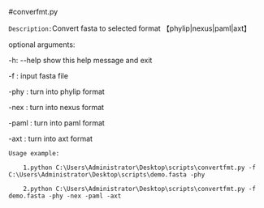 #converfmt.py

`Description:`Convert fasta to selected format 【phylip|nexus|paml|axt】

optional arguments:

  -h: --help  show this help message and exit
  
  -f :     input fasta file
  
  -phy :       turn into phylip format
  
  -nex  :      turn into nexus format
  
  -paml  :     turn into paml format
  
  -axt  :      turn into axt format

`Usage example:`

        1.python C:\Users\Administrator\Desktop\scripts\convertfmt.py -f C:\Users\Administrator\Desktop\scripts\demo.fasta -phy

        2.python C:\Users\Administrator\Desktop\scripts\convertfmt.py -f demo.fasta -phy -nex -paml -axt
